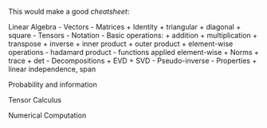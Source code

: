 This would make a good _cheatsheet_:

Linear Algebra
	- Vectors
	- Matrices
		+ Identity
		+ triangular
		+ diagonal
		+ square
	- Tensors
	- Notation
	- Basic operations:
		+ addition
		+ multiplication
		+ transpose
		+ inverse
		+ inner product
		+ outer product
		+ element-wise operations
		 	- hadamard product
		 	- functions applied element-wise
		+ Norms
		+ trace
		+ det
	- Decompositions
		+ EVD
		+ SVD
			- Pseudo-inverse
	- Properties
		+ linear independence, span

Probability and information

Tensor Calculus

Numerical Computation
	
